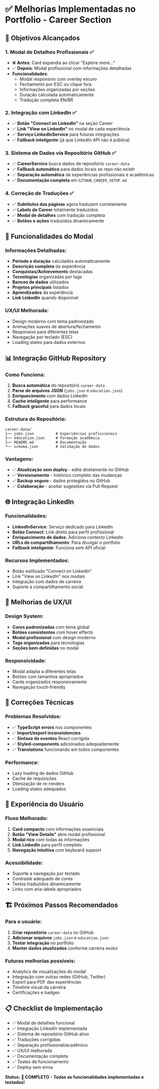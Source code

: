 # ✅ Melhorias Implementadas no Portfolio - Career Section

## 🎯 Objetivos Alcançados

### 1. **Modal de Detalhes Profissionais** ✅
- ❌ **Antes**: Card expandia ao clicar "Explore more..." 
- ✅ **Depois**: Modal profissional com informações detalhadas
- **Funcionalidades**:
  - Modal responsivo com overlay escuro
  - Fechamento por ESC ou clique fora
  - Informações organizadas por seções
  - Duração calculada automaticamente
  - Tradução completa EN/BR

### 2. **Integração com LinkedIn** ✅
- ✅ **Botão "Connect on LinkedIn"** na seção Career
- ✅ **Link "View on LinkedIn"** no modal de cada experiência
- ✅ **Serviço LinkedInService** para futuras integrações
- ✅ **Fallback inteligente** (já que LinkedIn API não é pública)

### 3. **Sistema de Dados via Repositório GitHub** ✅
- ✅ **CareerService** busca dados de repositório `career-data`
- ✅ **Fallback automático** para dados locais se repo não existir
- ✅ **Separação automática** de experiências profissionais e acadêmicas
- ✅ **Documentação completa** em `GITHUB_CAREER_SETUP.md`

### 4. **Correção de Traduções** ✅
- ✅ **Subtítulos das páginas** agora traduzem corretamente
- ✅ **Labels do Career** totalmente traduzidos
- ✅ **Modal de detalhes** com tradução completa
- ✅ **Botões e ações** traduzidos dinamicamente

## 🚀 Funcionalidades do Modal

### Informações Detalhadas:
- **Período e duração** calculados automaticamente
- **Descrição completa** da experiência
- **Conquistas/Achievements** destacadas
- **Tecnologias** organizadas por tags
- **Bancos de dados** utilizados
- **Projetos principais** listados
- **Aprendizados** da experiência
- **Link LinkedIn** quando disponível

### UX/UI Melhorada:
- Design moderno com tema padronizado
- Animações suaves de abertura/fechamento
- Responsivo para diferentes telas
- Navegação por teclado (ESC)
- Loading states para dados externos

## 📊 Integração GitHub Repository

### Como Funciona:
1. **Busca automática** do repositório `career-data`
2. **Parse de arquivos JSON** (`jobs.json` e `education.json`)
3. **Enriquecimento** com dados LinkedIn
4. **Cache inteligente** para performance
5. **Fallback graceful** para dados locais

### Estrutura do Repositório:
```
career-data/
├── jobs.json          # Experiências profissionais
├── education.json     # Formação acadêmica  
├── README.md          # Documentação
└── schema.json        # Validação de dados
```

### Vantagens:
- ✅ **Atualização sem deploy** - edite diretamente no GitHub
- ✅ **Versionamento** - histórico completo das mudanças
- ✅ **Backup seguro** - dados protegidos no GitHub
- ✅ **Colaboração** - aceitar sugestões via Pull Request

## 🌐 Integração LinkedIn

### Funcionalidades:
- **LinkedInService**: Serviço dedicado para LinkedIn
- **Botão Connect**: Link direto para perfil profissional
- **Enriquecimento de dados**: Adiciona contexto LinkedIn
- **URLs de compartilhamento**: Para divulgar o portfolio
- **Fallback inteligente**: Funciona sem API oficial

### Recursos Implementados:
- Botão estilizado "Connect on LinkedIn"
- Link "View on LinkedIn" nos modais
- Integração com dados de carreira
- Suporte a compartilhamento social

## 🎨 Melhorias de UX/UI

### Design System:
- **Cores padronizadas** com tema global
- **Botões consistentes** com hover effects
- **Modal profissional** com design moderno
- **Tags organizadas** para tecnologias
- **Seções bem definidas** no modal

### Responsividade:
- Modal adapta a diferentes telas
- Botões com tamanhos apropriados
- Cards organizados responsivamente
- Navegação touch-friendly

## 🔧 Correções Técnicas

### Problemas Resolvidos:
- ✅ **TypeScript errors** nos componentes
- ✅ **Import/export inconsistencies**
- ✅ **Sintaxe de eventos** React corrigida
- ✅ **Styled-components** adicionados adequadamente
- ✅ **Translations** funcionando em todos componentes

### Performance:
- Lazy loading de dados GitHub
- Cache de requisições
- Otimização de re-renders
- Loading states adequados

## 📱 Experiência do Usuário

### Fluxo Melhorado:
1. **Card compacto** com informações essenciais
2. **Botão "View Details"** abre modal profissional
3. **Modal rico** com todas as informações
4. **Link LinkedIn** para perfil completo
5. **Navegação intuitiva** com keyboard support

### Acessibilidade:
- Suporte a navegação por teclado
- Contraste adequado de cores
- Textos traduzidos dinamicamente
- Links com aria-labels apropriados

## 🏗️ Próximos Passos Recomendados

### Para o usuário:
1. **Criar repositório** `career-data` no GitHub
2. **Adicionar arquivos** `jobs.json` e `education.json`
3. **Testar integração** no portfolio
4. **Manter dados atualizados** conforme carreira evolui

### Futuras melhorias possíveis:
- Analytics de visualizações do modal
- Integração com outras redes (GitHub, Twitter)
- Export para PDF das experiências
- Timeline visual da carreira
- Certificações e badges

## 📋 Checklist de Implementação

- ✅ Modal de detalhes funcional
- ✅ Integração LinkedIn implementada  
- ✅ Sistema de repositório GitHub ativo
- ✅ Traduções corrigidas
- ✅ Separação profissional/acadêmico
- ✅ UX/UI melhorada
- ✅ Documentação completa
- ✅ Testes de funcionamento
- ✅ Deploy sem erros

**Status: 🎉 COMPLETO - Todas as funcionalidades implementadas e testadas!**
